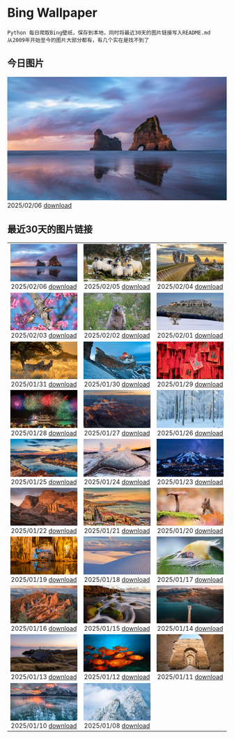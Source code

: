 # Bing Wallpaper

```
Python 每日爬取Bing壁纸，保存到本地，同时将最近30天的图片链接写入README.md
从2009年开始至今的图片大部分都有，有几个实在是找不到了
```



## 今日图片


![](./images/2025/02/06/WhararikiBeach_ZH-CN7232913389_1920x1080_2025-02-06.jpg)2025/02/06 [download](./images/2025/02/06/WhararikiBeach_ZH-CN7232913389_1920x1080_2025-02-06.jpg)

## 最近30天的图片链接


|      |      |      |
| :----: | :----: | :----: |
|![](./images/2025/02/06/WhararikiBeach_ZH-CN7232913389_1920x1080_2025-02-06.jpg)2025/02/06 [download](./images/2025/02/06/WhararikiBeach_ZH-CN7232913389_1920x1080_2025-02-06.jpg)|![](./images/2025/02/05/ScottishSheep_ZH-CN3051181797_1920x1080_2025-02-05.jpg)2025/02/05 [download](./images/2025/02/05/ScottishSheep_ZH-CN3051181797_1920x1080_2025-02-05.jpg)|![](./images/2025/02/04/GoldenBridge_ZH-CN2910740727_1920x1080_2025-02-04.jpg)2025/02/04 [download](./images/2025/02/04/GoldenBridge_ZH-CN2910740727_1920x1080_2025-02-04.jpg)|
|![](./images/2025/02/03/BeginningofSpring25Y_ZH-CN7356156800_1920x1080_2025-02-03.jpg)2025/02/03 [download](./images/2025/02/03/BeginningofSpring25Y_ZH-CN7356156800_1920x1080_2025-02-03.jpg)|![](./images/2025/02/02/AustriaMarmot_ZH-CN2303743586_1920x1080_2025-02-02.jpg)2025/02/02 [download](./images/2025/02/02/AustriaMarmot_ZH-CN2303743586_1920x1080_2025-02-02.jpg)|![](./images/2025/02/01/FestungKonigsteinElbsandsteingebirge_ZH-CN2192655745_1920x1080_2025-02-01.jpg)2025/02/01 [download](./images/2025/02/01/FestungKonigsteinElbsandsteingebirge_ZH-CN2192655745_1920x1080_2025-02-01.jpg)|
|![](./images/2025/01/31/PlainsZebra_ZH-CN1989542307_1920x1080_2025-01-31.jpg)2025/01/31 [download](./images/2025/01/31/PlainsZebra_ZH-CN1989542307_1920x1080_2025-01-31.jpg)|![](./images/2025/01/30/OrdesaSpain_ZH-CN1445868068_1920x1080_2025-01-30.jpg)2025/01/30 [download](./images/2025/01/30/OrdesaSpain_ZH-CN1445868068_1920x1080_2025-01-30.jpg)|![](./images/2025/01/29/SpringFestival25Y_ZH-CN6133182159_1920x1080_2025-01-29.jpg)2025/01/29 [download](./images/2025/01/29/SpringFestival25Y_ZH-CN6133182159_1920x1080_2025-01-29.jpg)|
|![](./images/2025/01/28/LunarNewYearEve25Y_ZH-CN6059625695_1920x1080_2025-01-28.jpg)2025/01/28 [download](./images/2025/01/28/LunarNewYearEve25Y_ZH-CN6059625695_1920x1080_2025-01-28.jpg)|![](./images/2025/01/27/CanyonSnow_ZH-CN3910130781_1920x1080_2025-01-27.jpg)2025/01/27 [download](./images/2025/01/27/CanyonSnow_ZH-CN3910130781_1920x1080_2025-01-27.jpg)|![](./images/2025/01/26/FrostedBeech_ZH-CN2845716018_1920x1080_2025-01-26.jpg)2025/01/26 [download](./images/2025/01/26/FrostedBeech_ZH-CN2845716018_1920x1080_2025-01-26.jpg)|
|![](./images/2025/01/25/PortoSunset_ZH-CN2388246668_1920x1080_2025-01-25.jpg)2025/01/25 [download](./images/2025/01/25/PortoSunset_ZH-CN2388246668_1920x1080_2025-01-25.jpg)|![](./images/2025/01/24/IcelandGeyser_ZH-CN2136665867_1920x1080_2025-01-24.jpg)2025/01/24 [download](./images/2025/01/24/IcelandGeyser_ZH-CN2136665867_1920x1080_2025-01-24.jpg)|![](./images/2025/01/23/DeerValley_ZH-CN6029262704_1920x1080_2025-01-23.jpg)2025/01/23 [download](./images/2025/01/23/DeerValley_ZH-CN6029262704_1920x1080_2025-01-23.jpg)|
|![](./images/2025/01/22/PetraMonastery_ZH-CN5091189333_1920x1080_2025-01-22.jpg)2025/01/22 [download](./images/2025/01/22/PetraMonastery_ZH-CN5091189333_1920x1080_2025-01-22.jpg)|![](./images/2025/01/21/NapoliPizza_ZH-CN4698906448_1920x1080_2025-01-21.jpg)2025/01/21 [download](./images/2025/01/21/NapoliPizza_ZH-CN4698906448_1920x1080_2025-01-21.jpg)|![](./images/2025/01/20/DutchSquirrel_ZH-CN3896893818_1920x1080_2025-01-20.jpg)2025/01/20 [download](./images/2025/01/20/DutchSquirrel_ZH-CN3896893818_1920x1080_2025-01-20.jpg)|
|![](./images/2025/01/19/NeptunesGrotto_ZH-CN3092540170_1920x1080_2025-01-19.jpg)2025/01/19 [download](./images/2025/01/19/NeptunesGrotto_ZH-CN3092540170_1920x1080_2025-01-19.jpg)|![](./images/2025/01/18/WhiteSandsNP_ZH-CN2517618394_1920x1080_2025-01-18.jpg)2025/01/18 [download](./images/2025/01/18/WhiteSandsNP_ZH-CN2517618394_1920x1080_2025-01-18.jpg)|![](./images/2025/01/17/PelicanPortrait_ZH-CN1928504597_1920x1080_2025-01-17.jpg)2025/01/17 [download](./images/2025/01/17/PelicanPortrait_ZH-CN1928504597_1920x1080_2025-01-17.jpg)|
|![](./images/2025/01/16/PinnaclesPeaks_ZH-CN1603877182_1920x1080_2025-01-16.jpg)2025/01/16 [download](./images/2025/01/16/PinnaclesPeaks_ZH-CN1603877182_1920x1080_2025-01-16.jpg)|![](./images/2025/01/15/PointeDiable_ZH-CN0610493136_1920x1080_2025-01-15.jpg)2025/01/15 [download](./images/2025/01/15/PointeDiable_ZH-CN0610493136_1920x1080_2025-01-15.jpg)|![](./images/2025/01/14/CadizSpain_ZH-CN0032172399_1920x1080_2025-01-14.jpg)2025/01/14 [download](./images/2025/01/14/CadizSpain_ZH-CN0032172399_1920x1080_2025-01-14.jpg)|
|![](./images/2025/01/13/CoastalWales_ZH-CN9113929287_1920x1080_2025-01-13.jpg)2025/01/13 [download](./images/2025/01/13/CoastalWales_ZH-CN9113929287_1920x1080_2025-01-13.jpg)|![](./images/2025/01/12/CrescentTail_ZH-CN8283248964_1920x1080_2025-01-12.jpg)2025/01/12 [download](./images/2025/01/12/CrescentTail_ZH-CN8283248964_1920x1080_2025-01-12.jpg)|![](./images/2025/01/11/MeknesMorocco_ZH-CN7953910585_1920x1080_2025-01-11.jpg)2025/01/11 [download](./images/2025/01/11/MeknesMorocco_ZH-CN7953910585_1920x1080_2025-01-11.jpg)|
|![](./images/2025/01/10/BubbleLake_ZH-CN7146244555_1920x1080_2025-01-10.jpg)2025/01/10 [download](./images/2025/01/10/BubbleLake_ZH-CN7146244555_1920x1080_2025-01-10.jpg)|![](./images/2025/01/08/GreatWallStairs_ZH-CN4045949792_1920x1080_2025-01-08.jpg)2025/01/08 [download](./images/2025/01/08/GreatWallStairs_ZH-CN4045949792_1920x1080_2025-01-08.jpg)|

